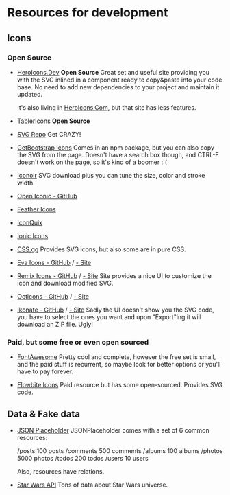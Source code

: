 # Resources for development

## Icons

### Open Source

- [HeroIcons.Dev](https://heroicons.dev/) **Open Source**
  Great set and useful site providing you with the SVG inlined in a component ready to copy&paste into your code base. No need to add new dependencies to your project and maintain it updated.

  It's also living in [HeroIcons.Com](https://heroicons.com/), but that site has less features.

- [TablerIcons](https://tabler-icons.io/) **Open Source**

- [SVG Repo](https://www.svgrepo.com/)
  Get CRAZY!

- [GetBootstrap Icons](https://icons.getbootstrap.com/)
  Comes in an npm package, but you can also copy the SVG from the page. Doesn't have a search box though, and CTRL-F doesn't work on the page, so it's kind of a boomer :'(

- [Iconoir](https://iconoir.com/)
  SVG download plus you can tune the size, color and stroke width.

- [Open Iconic - GitHub](https://github.com/iconic/open-iconic)

- [Feather Icons](https://feathericons.com/)

- [IconQuix](https://iconquix.com/)

- [Ionic Icons](https://ionic.io/ionicons)

- [CSS.gg](https://css.gg/)
  Provides SVG icons, but also some are in pure CSS.

- [Eva Icons - GitHub](https://github.com/akveo/eva-icons) / [- Site](https://akveo.github.io/eva-icons/)

- [Remix Icons - GitHub](https://github.com/Remix-Design/remixicon) / [- Site](https://remixicon.com/)
  Site provides a nice UI to customize the icon and download modified SVG.

- [Octicons - GitHub](https://github.com/primer/octicons) / [- Site](https://primer.style/foundations/icons)

- [Ikonate - GitHub](https://github.com/mikolajdobrucki/ikonate) / [- Site](https://ikonate.com/)
  Sadly the UI doesn't show you the SVG code, you have to select the ones you want and upon "Export"ing it will download an ZIP file. Ugly!

### Paid, but some free or even open sourced

- [FontAwesome](https://fontawesome.com/)
  Pretty cool and complete, however the free set is small, and the paid stuff is recurrent, so maybe look for better options or you'll have to pay forever.

- [Flowbite Icons](https://flowbite.com/icons/)
  Paid resource but has some open-sourced. Provides SVG code.

## Data & Fake data

- [JSON Placeholder](https://jsonplaceholder.typicode.com/)
  JSONPlaceholder comes with a set of 6 common resources:

  /posts	100 posts
  /comments	500 comments
  /albums	100 albums
  /photos	5000 photos
  /todos	200 todos
  /users	10 users

  Also, resources have relations.

- [Star Wars API](https://swapi.dev/)
  Tons of data about Star Wars universe.
